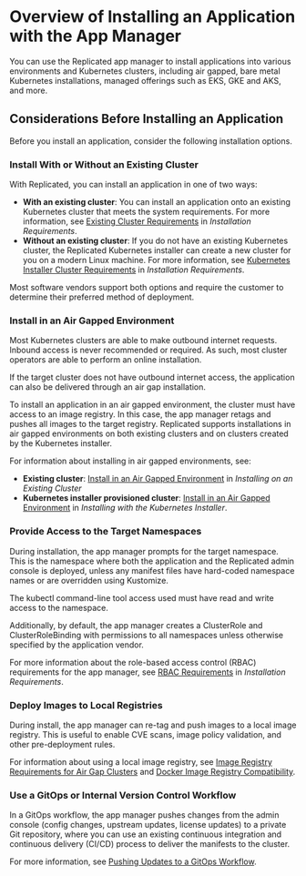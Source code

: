 # Overview of Installing an Application with the App Manager

You can use the Replicated app manager to install applications into various environments and Kubernetes clusters, including air gapped, bare metal Kubernetes installations, managed offerings such as EKS, GKE and AKS, and more.

## Considerations Before Installing an Application

Before you install an application, consider the following installation options.

### Install With or Without an Existing Cluster

With Replicated, you can install an application in one of two ways:
* **With an existing cluster**: You can install an application onto an existing Kubernetes cluster that meets the system requirements. For more information, see [Existing Cluster Requirements](installing-general-requirements#existing-cluster-requirements) in _Installation Requirements_.
* **Without an existing cluster**: If you do not have an existing Kubernetes cluster, the Replicated Kubernetes installer can create a new cluster for you on a modern Linux machine. For more information, see [Kubernetes Installer Cluster Requirements](installing-general-requirements#embedded-cluster-requirements) in _Installation Requirements_.

Most software vendors support both options and require the customer to determine their preferred method of deployment.

### Install in an Air Gapped Environment

Most Kubernetes clusters are able to make outbound internet requests. Inbound access is never recommended or required.
As such, most cluster operators are able to perform an online installation.

If the target cluster does not have outbound internet access, the application can also be delivered through an air gap installation.

To install an application in an air gapped environment, the cluster must have access to an image registry. In this case, the app manager retags and pushes all images to the target registry. Replicated supports installations in air gapped environments on both existing clusters and on clusters created by the Kubernetes installer.

For information about installing in air gapped environments, see:
* **Existing cluster**: [Install in an Air Gapped Environment](installing-existing-cluster#air-gap) in _Installing on an Existing Cluster_
* **Kubernetes installer provisioned cluster**: [Install in an Air Gapped Environment](installing-embedded-cluster#air-gap) in _Installing with the Kubernetes Installer_.

### Provide Access to the Target Namespaces

During installation, the app manager prompts for the target namespace. This is the namespace where both the application and the Replicated admin console is deployed, unless any manifest files have hard-coded namespace names or are overridden using Kustomize.

The kubectl command-line tool access used must have read and write access to the namespace.

Additionally, by default, the app manager creates a ClusterRole and ClusterRoleBinding with permissions to all namespaces unless otherwise specified by the application vendor.

For more information about the role-based access control (RBAC) requirements for the app manager, see [RBAC Requirements](installing-general-requirements#rbac-requirements) in _Installation Requirements_.

### Deploy Images to Local Registries

During install, the app manager can re-tag and push images to a local image registry.
This is useful to enable CVE scans, image policy validation, and other pre-deployment rules.

For information about using a local image registry, see [Image Registry Requirements for Air Gap Clusters](installing-general-requirements#image-registry-requirements-for-air-gap-clusters) and [Docker Image Registry Compatibility](installing-general-requirements#docker-compatibility).

### Use a GitOps or Internal Version Control Workflow

In a GitOps workflow, the app manager pushes changes from the admin console (config changes, upstream updates, license updates) to a private Git repository, where you can use an existing continuous integration and continuous delivery (CI/CD) process to deliver the manifests to the cluster.

For more information, see [Pushing Updates to a GitOps Workflow](gitops-workflow).
